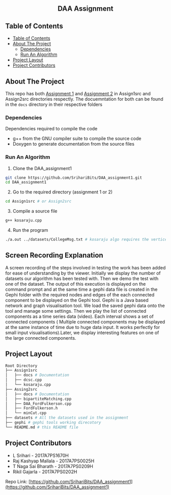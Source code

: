 <br />
<p align="center">
  <a href="https://github.com/SrihariBits/DAA_assignment1"></a>
  <h2 align="center">DAA Assignment</h2>
  </p>
</p>


## Table of Contents

- [Table of Contents](#table-of-contents)
- [About The Project](#about-the-project)
  - [Dependencies](#dependencies)
  - [Run An Algorithm](#run-an-algorithm)
- [Project Layout](#project-layout)
- [Project Contributors](#project-contributors)


## About The Project

This repo has both [Assignment 1](./Assign1src) and [Assignment 2](./Assign2src)  in 
Assign1src and Assign2src directories respectly. The docuemntation for both can be found
in the `docs` directory in their respective folders

### Dependencies

Dependencies required to compile the code
 - g++ from the GNU compiler suite to compile the source code
 - Doxygen to generate documentation from the source files

### Run An Algorithm
 
1. Clone the DAA_assignment1
```sh
git clone https://github.com/SrihariBits/DAA_assignment1.git
cd DAA_assignment1
```
2. Go to the required directory (assignment 1 or 2)
```sh
cd Assign1src # or Assign2src
```
3. Compile a source file
```sh
g++ kosaraju.cpp
```
4. Run the program
```sh
./a.out ../datasets/CollegeMsg.txt # kosaraju algo requires the vertices and edges as input.
```

## Screen Recording Explanation
A screen recording of the steps involved in testing the work has been added for ease of understanding by the viewer.
Initially we display the number of datasets our algorithm has been tested with. Then we demo the test with one of the dataset. The output of this execution is displayed on the command prompt and at the same time a gephi data file is created in the Gephi folder with the required nodes and edges of the each connected component to be displayed on the Gephi tool. Gephi is a Java based network and graph visualisation tool. We load the saved gephi data onto the tool and manage some settings. Then we play the list of connected components as a time series data (video). Each interval shows a set of connected components ( Multiple connected components may be displayed at the same instance of time due to huge data input. It works perfectly for small input visualisations).Later, we display interesting features on one of the large connected components.

## Project Layout

```sh
Root Directory
├── Assign1src
│   ├── docs # Documentation
│   ├── dcsc.cpp
│   └── kosaraju.cpp
├── Assing2src
│   ├── docs # Documentation
│   ├── bipartiteMatching.cpp
│   ├── DAA_FordFulkerson.cpp
│   ├── FordFulkerson.h
│   └── minCut.cpp
├── datasets # All the datasets used in the assignment
├── gephi # gephi tools working direcotory
└── README.md # this README file
```

## Project Contributors

 - L Srihari - 2017A7PS1670H
 - Raj Kashyap Mallala - 2017A7PS0025H
 - T Naga Sai Bharath - 2017A7PS0209H
 - Rikil Gajarla - 2017A7PS0202H

Repo Link: [https://github.com/SrihariBits/DAA_assignment1](https://github.com/SrihariBits/DAA_assignment1)
